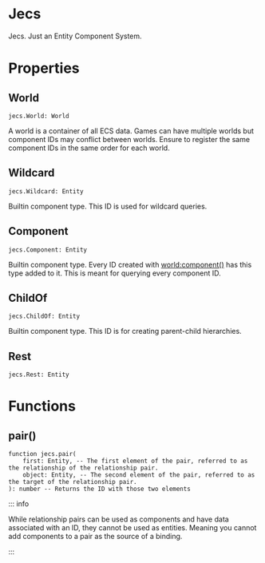 # Jecs

Jecs. Just an Entity Component System.

# Properties

## World
```luau
jecs.World: World
```
A world is a container of all ECS data. Games can have multiple worlds but component IDs may conflict between worlds. Ensure to register the same component IDs in the same order for each world.

## Wildcard
```luau
jecs.Wildcard: Entity
```
Builtin component type. This ID is used for wildcard queries.

## Component
```luau
jecs.Component: Entity
```
Builtin component type. Every ID created with [world:component()](world.md#component()) has this type added to it. This is meant for querying every component ID.

## ChildOf
```luau
jecs.ChildOf: Entity
```
Builtin component type. This ID is for creating parent-child hierarchies.

## Rest
```luau
jecs.Rest: Entity
```

# Functions

## pair()
```luau
function jecs.pair(
    first: Entity, -- The first element of the pair, referred to as the relationship of the relationship pair.
    object: Entity, -- The second element of the pair, referred to as the target of the relationship pair.
): number -- Returns the ID with those two elements

```
::: info

While relationship pairs can be used as components and have data associated with an ID, they cannot be used as entities. Meaning you cannot add components to a pair as the source of a binding.

:::
